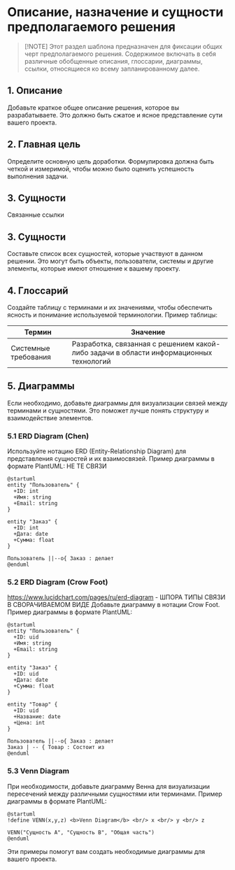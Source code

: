 # Описание, назначение и сущности предполагаемого решения
>
>[!NOTE] Этот раздел шаблона предназначен для фиксации общих черт предполагаемого решения.
>Содержимое включать в себя различные обобщенные описания, глоссарии, диаграммы, ссылки, относящиеся ко всему запланированному далее.
## 1. Описание
Добавьте краткое общее описание решения, которое вы разрабатываете. Это должно быть сжатое и ясное представление сути вашего проекта.

## 2. Главная цель
Определите основную цель доработки. Формулировка должна быть четкой и измеримой, чтобы можно было оценить успешность выполнения задачи.
## 3. Сущности
Связанные ссылки
## 3. Сущности
Составьте список всех сущностей, которые участвуют в данном решении. Это могут быть объекты, пользователи, системы и другие элементы, которые имеют отношение к вашему проекту.

## 4. Глоссарий
Создайте таблицу с терминами и их значениями, чтобы обеспечить ясность и понимание используемой терминологии. Пример таблицы:

| Термин                | Значение                                                                 |
|----------------------|--------------------------------------------------------------------------|
| Системные требования  | Разработка, связанная с решением какой-либо задачи в области информационных технологий |

## 5. Диаграммы
Если необходимо, добавьте диаграммы для визуализации связей между терминами и сущностями. Это поможет лучше понять структуру и взаимодействие элементов.

### 5.1 ERD Diagram (Chen)
Используйте нотацию ERD (Entity-Relationship Diagram) для представления сущностей и их взаимосвязей. Пример диаграммы в формате PlantUML:
НЕ ТЕ СВЯЗИ
```plantuml
@startuml
entity "Пользователь" {
  +ID: int
  +Имя: string
  +Email: string
}

entity "Заказ" {
  +ID: int
  +Дата: date
  +Сумма: float
}

Пользователь ||--o{ Заказ : делает
@enduml
```

### 5.2 ERD Diagram (Crow Foot)
https://www.lucidchart.com/pages/ru/erd-diagram - ШПОРА ТИПЫ СВЯЗИ В СВОРАЧИВАЕМОМ ВИДЕ
Добавьте диаграмму в нотации Crow Foot. Пример диаграммы в формате PlantUML:

```plantuml
@startuml
entity "Пользователь" {
  +ID: uid
  +Имя: string
  +Email: string
}

entity "Заказ" {
  +ID: uid
  +Дата: date
  +Сумма: float
}

entity "Товар" {
  +ID: uid
  +Название: date
  +Цена: int
}

Пользователь ||--o{ Заказ : делает
Заказ | -- { Товар : Состоит из
@enduml
```

### 5.3 Venn Diagram
При необходимости, добавьте диаграмму Венна для визуализации пересечений между различными сущностями или терминами. Пример диаграммы в формате PlantUML:

```plantuml
@startuml
!define VENN(x,y,z) <b>Venn Diagram</b> <br/> x <br/> y <br/> z

VENN("Сущность A", "Сущность B", "Общая часть")
@enduml
```

Эти примеры помогут вам создать необходимые диаграммы для вашего проекта.
